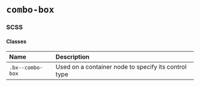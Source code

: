 # `combo-box`

### SCSS

#### Classes

| Name             | Description                                          |
| :--------------- | :--------------------------------------------------- |
| `.bx--combo-box` | Used on a container node to specify its control type |
